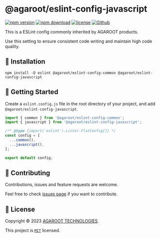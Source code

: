 # @agaroot/eslint-config-javascript

[![npm version](https://badge.fury.io/js/@agaroot%2Feslint-config-javascript.svg)](https://www.npmjs.com/package/@agaroot/eslint-config-javascript)
[![npm download](https://img.shields.io/npm/dm/@agaroot/eslint-config-javascript.svg)](https://www.npmjs.com/package/@agaroot/eslint-config-javascript)
[![license](https://img.shields.io/badge/License-MIT-green.svg)](https://github.com/agaroot-technologies/eslint-config/blob/main/packages/javascript/LICENSE)
[![Github](https://img.shields.io/github/followers/agaroot-technologies?label=Follow&logo=github&style=social)](https://github.com/orgs/agaroot-technologies/followers)

This is a ESLint config commonly inherited by AGAROOT products.

Use this setting to ensure consistent code writing and maintain high code quality.

## 🚀 Installation

```shell
npm install -D eslint @agaroot/eslint-config-common @agaroot/eslint-config-javascript
```

## 👏 Getting Started

Create a `eslint.config.js` file in the root directory of your project, and add `@agaroot/eslint-config-javascript`.

```js
import { common } from '@agaroot/eslint-config-common';
import { javascript } from '@agaroot/eslint-config-javascript';

/** @type {import('eslint').Linter.FlatConfig[]} */
const config = [
  ...common(),
  ...javascript(),
];

export default config;
```

## 🤝 Contributing

Contributions, issues and feature requests are welcome.

Feel free to check [issues page](https://github.com/agaroot-technologies/eslint-config/issues) if you want to contribute.

## 📝 License

Copyright © 2023 [AGAROOT TECHNOLOGIES](https://tech.agaroot.co.jp/).

This project is [```MIT```](https://github.com/agaroot-technologies/eslint-config/blob/main/packages/javascript/LICENSE) licensed.
